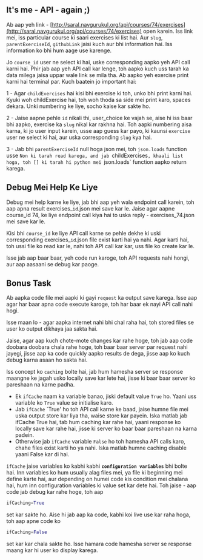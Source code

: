 ## It's me - API - again ;)

Ab aap yeh link - [http://saral.navgurukul.org/api/courses/74/exercises](http://saral.navgurukul.org/api/courses/74/exercises)
open karein. Iss link mei, iss particular course ki saari
exercises ki list hai. Aur `slug`, `parentExerciseId`, `githubLink` jaisi
kuch aur bhi information hai. Iss information ko bhi hum aage use karenge.

Jo `course_id` user ne select ki hai, uske corresponding aapko yeh API
call karni hai. Phir jab aap yeh API call kar lenge, toh aapko kuch
uss tarah ka data milega jaisa uppar wale link se mila tha. Ab aapko
yeh exercise print karni hai terminal par. Kuch baatein jo important hai:

1 - Agar `childExercises` hai kisi bhi exercise ki toh, unko bhi print karni
hai. Kyuki woh childExercise hai, toh woh thoda sa side mei print karo, spaces
dekara. Unki numbering ke liye, socho kaise kar sakte ho.

2 - Jaise aapne pehle `id` nikali thi, user_choice ke vajah se, aise hi iss baar bhi
aapko, exercise ka `slug` nikal kar rakhna hai. Toh aapki numbering aisa karna, ki
jo user input karein, usse aap guess kar payo, ki kaunsi `exercise` user ne select ki
hai, aur uska corresponding `slug` kya hai.

3 - Jab bhi `parentExerciseId` null hoga json mei, toh `json.loads` function usse `Non
ki tarah read karega, and jab `childExercises`, khaali list hoga, toh [] ki tarah hi
python mei `json.loads` function aapko return karega.

## Debug Mei Help Ke Liye
Debug mei help karne ke liye, jab bhi aap yeh wala endpoint call karein, toh aap
apna result exercises_`id`.json mei save kar le. Jaise agar aapne course_id 74,
ke liye endpoint call kiya hai to uska reply - exercises_74.json mei save kar le.

Kisi bhi `course_id` ke liye API call karne se pehle dekhe ki uski corresponding
exercises_`id`.json file exist karti hai ya nahi. Agar karti hai, toh ussi file
ko read kar le, nahi toh API call kar kar, uss file ko create kar le.

Isse jab aap baar baar, yeh code run karoge, toh API requests nahi hongi, aur
aap aasaani se debug kar paoge.

## Bonus Task
Ab aapka code file mei aapki ki gayi `request` ka output save karega.
Isse aap agar har baar apna code execute karoge, toh har baar ek nayi API call nahi 
hogi.

Isse maan lo - agar aapka internet nahi bhi chal raha hai, toh stored files se user ko
output dikhaya jaa sakta hai.

Jaise, agar aap kuch chote-mote changes kar rahe hoge, toh jab aap code doobara doobara
chala rahe hoge, toh baar baar server par request nahi jayegi, jisse aap ka code quickly aapko
results de dega, jisse aap ko kuch debug karna asaan ho sakta hai.

Iss concept ko `caching` bolte hai, jab hum hamesha server se response maangne ke jagah
usko locally save kar lete hai, jisse ki baar baar server ko pareshaan na karne padha.

- Ek `ifCache` naam ka variable banao, jiski default value `True` ho. Yaani uss variable ko `True` value se initialise karo.
- Jab `ifCache` `True' ho toh API call karne ke baad, jaise humne file mei uska output store kar liya tha, waise store kar payein. Iska matlab jab ifCache True hai, tab hum caching kar rahe hai, yaani response ko locally save kar rahe hai, jisse ki server ko baar baar pareshaan na karna padein.
- Otherwise jab `ifCache` variable `False` ho toh hamesha API calls karo, chahe files exist karti ho ya nahi. Iska matlab humne caching disable yaani False kar di hai.

`ifCache` jaise variables ko kabhi kabhi **`configuration variables`** bhi bolte hai. Inn variables ko hum usually alag files mei, ya file ki beginning mei define karte hai, aur depending on humei code kis condition mei chalana hai, hum inn configuration variables ki value set kar dete hai. Toh jaise - aap code jab debug kar rahe hoge, toh aap

```python
ifCaching=True
```
set kar sakte ho. Aise hi jab aap ka code, kabhi koi live use kar raha hoga, toh aap apne code ko 

```python
ifCaching=False
```
set kar kar chala sakte ho. Isse hamara code hamesha server se response maang kar hi user ko display karega.
